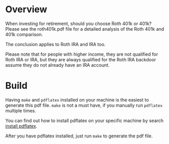 # Overview

When investing for retirement, should you choose Roth 401k or 401k? Please see the roth401k.pdf file for a detailed analysis of the Roth 401k and 401k comparison.

The conclusion applies to Roth IRA and IRA too.

Please note that for people with higher income, they are not qualified for Roth IRA or IRA, but they are always qualified for the Roth IRA backdoor assume they do not already have an IRA account.

# Build

Having `make` and `pdflatex` installed on your machine is the easiest to generate this pdf file. `make` is not a must have, if you manually run `pdflatex` multiple times.

You can find out how to install pdflatex on your specific machine by search [install pdflatex](https://duckduckgo.com/?q=install+pdflatex).

After you have pdflatex installed, just run `make` to generate the pdf file.
